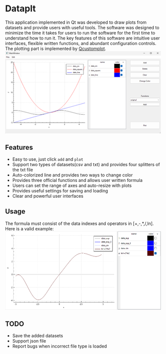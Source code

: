 # Dataplt
This application implemented in Qt was developed to draw plots from datasets and provide users with useful tools. The software was designed to minimize the time it takes for users to run the software for the first time to understand how to run it. The key features of this software are intuitive user interfaces, flexible written functions, and abundant configuration controls. The plotting part is implemented by [Qcustomplot](https://www.qcustomplot.com/).
![Overview](https://github.com/MyIDis12138/Dataplt/blob/main/images/main.png)

## Features

- Easy to use, just click `add` and `plot`
- Support two types of datasets(csv and txt) and provides four splitters of the txt file 
- Auto-colorized line and provides two ways to change color
- Provides three official functions and allows user written formula
- Users can set the range of axes and auto-resize with plots
- Provides useful settings for saving and loading 
- Clear and powerful user interfaces

## Usage
The formula must consist of the data indexes and operators in [+,-,*,/,ln]. Here is a valid example:
![func_example](https://github.com/MyIDis12138/Dataplt/blob/main/images/cus_f.png)

## TODO

- Save the added datasets
- Support json file
- Report bugs when incorrect file type is loaded
